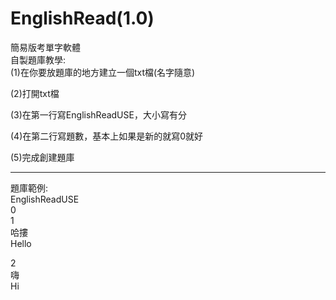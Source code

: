 # EnglishRead(1.0)
簡易版考單字軟體                                                                                            
自製題庫教學:                                                                                          
(1)在你要放題庫的地方建立一個txt檔(名字隨意)                                                                                            
                                                                                                    
(2)打開txt檔                                                                                                    
                                                                                                    
(3)在第一行寫EnglishReadUSE，大小寫有分                                                                                                   
                                                                                                    
(4)在第二行寫題數，基本上如果是新的就寫0就好                                                                                                
                                                                                                    
(5)完成創建題庫                                                                                                    
                                                                                                    
---------------------------------------------------------------------------------------------
題庫範例:                                                                                                    
EnglishReadUSE                                                                                                    
0                                                                                                    
1                                                                                                    
哈摟                                                                                                    
Hello                                                                                                    
                                                                                                    
2                                                                                                    
嗨                                                                                                    
Hi                                                                                                    

